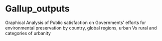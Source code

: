 # Gallup_outputs
Graphical Analysis of Public satisfaction on Governments' efforts for environmental preservation by country, global regions, urban Vs rural and categories of urbanity
